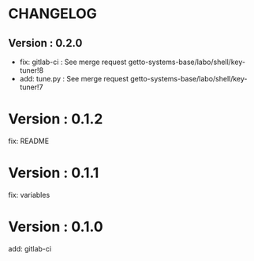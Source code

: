 # CHANGELOG

## Version : 0.2.0

- fix: gitlab-ci : See merge request getto-systems-base/labo/shell/key-tuner!8
- add: tune.py : See merge request getto-systems-base/labo/shell/key-tuner!7

# Version : 0.1.2

fix: README

# Version : 0.1.1

fix: variables

# Version : 0.1.0

add: gitlab-ci

